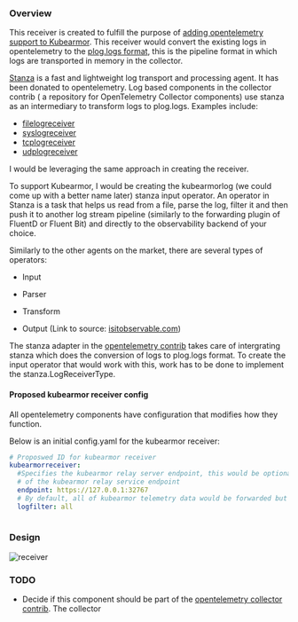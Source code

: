 ### Overview

This receiver is created to fulfill the purpose of [adding opentelemetry support to Kubearmor](https://github.com/kubearmor/KubeArmor/issues/894). This receiver would convert the existing logs in opentelemetry to the [plog.logs format](https://github.com/open-telemetry/opentelemetry-collector/tree/main/pdata), this is the pipeline format in which logs are transported in memory in the collector.

[Stanza](https://github.com/observIQ/stanza) is a fast and lightweight log transport and processing agent. It has been donated to opentelemetry. Log based components in the collector contrib ( a repository for OpenTelemetry Collector components) use stanza as an intermediary to transform logs to plog.logs. Examples include:

- [filelogreceiver](https://github.com/open-telemetry/opentelemetry-collector-contrib/tree/main/receiver/filelogreceiver)
- [syslogreceiver](https://github.com/open-telemetry/opentelemetry-collector-contrib/tree/main/receiver/syslogreceiver)
- [tcplogreceiver](https://github.com/open-telemetry/opentelemetry-collector-contrib/tree/main/receiver/tcplogreceiver)
- [udplogreceiver](https://github.com/open-telemetry/opentelemetry-collector-contrib/tree/main/receiver/udplogreceiver)

I would be leveraging the same approach in creating the receiver.

To support Kubearmor, I would be creating the kubearmorlog (we could come up with a better name later) stanza input operator. An operator in Stanza is a task that helps us read from a file, parse the log, filter it and then push it to another log stream pipeline (similarly to the forwarding plugin of FluentD or Fluent Bit) and directly to the observability backend of your choice.

Similarly to the other agents on the market, there are several types of operators:

- Input

- Parser

- Transform

- Output (Link to source: [isitobservable.com](https://isitobservable.io/open-telemetry/what-is-stanza-and-what-does-it-do))

The stanza adapter in the [opentelemetry contrib](https://github.com/open-telemetry/opentelemetry-collector-contrib/tree/main/pkg/stanza/adapter) takes care of intergrating stanza which does the conversion of logs to plog.logs format. To create the input operator that would work with this, work has to be done to implement the stanza.LogReceiverType.


#### Proposed kubearmor receiver config

All opentelemetry components have configuration that modifies how they function. 

Below is an initial config.yaml for the kubearmor receiver:

```yaml
# Proposwed ID for kubearmor receiver
kubearmorreceiver:
  #Specifies the kubearmor relay server endpoint, this would be optional by default it would be the value of the KUBEARMOR_SERVICE or in a k8 environment, the value
  # of the kubearmor relay service endpoint
  endpoint: https://127.0.0.1:32767 
  # By default, all of kubearmor telemetry data would be forwarded but users can modify which logs to forward by making of the options: policy,system or all
  logfilter: all
    
```
### Design
![receiver](https://user-images.githubusercontent.com/59079323/228034652-21568b10-5e17-4bf1-a1dd-5ba5acb3028f.png)

 

### TODO

- Decide if this component should be part of the [opentelemetry collector contrib](https://github.com/open-telemetry/opentelemetry-collector-contrib). The collector 
